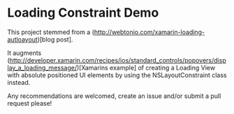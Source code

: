 # Loading Constraint Demo

This project stemmed from a (http://webtonio.com/xamarin-loading-autloayout)[blog post]. 

It augments (http://developer.xamarin.com/recipes/ios/standard_controls/popovers/display_a_loading_message/)[Xamarins example] of creating a Loading View with absolute positioned UI elements by using the NSLayoutConstraint class instead.

Any recommendations are welcomed, create an issue and/or submit a pull request please!
 
